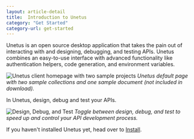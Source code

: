 ```yaml
---
layout: article-detail
title:  Introduction to Unetus
category: "Get Started"
category-url: get-started
---
```


Unetus is an open source desktop application that takes the pain out of interacting with and designing, debugging, and testing APIs. Unetus combines an easy-to-use interface with advanced functionality like authentication helpers, code generation, and environment variables.

![Unetus client homepage with two sample projects](/assets/images/entry-page.png)
_Unetus default page with two sample collections and one sample document (not included in download)._


In Unetus, design, debug and test your APIs. 

![Design, Debug, and Test](/assets/images/design-debug-test.png)
_Toggle between design, debug, and test to speed up and control your API development process._

If you haven't installed Unetus yet, head over to [Install](/insomnia/install).
